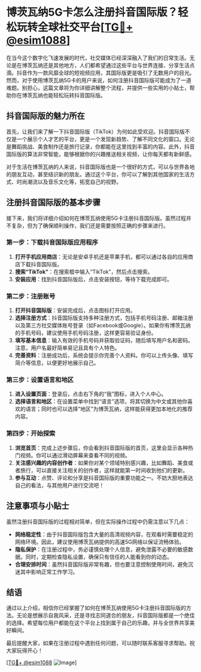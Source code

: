 # 博茨瓦纳5G卡怎么注册抖音国际版？轻松玩转全球社交平台[[TG💪+ @esim1088](https://t.me/s/esim1088)]

在当今这个数字化飞速发展的时代，社交媒体已经深深融入了我们的日常生活。无论是在博茨瓦纳还是其他地方，人们都希望通过这些平台与世界连接、分享生活点滴。抖音作为一款风靡全球的短视频应用，其国际版更是吸引了无数用户的目光。然而，对于使用博茨瓦纳5G卡的用户来说，如何注册抖音国际版可能成为了一道难题。别担心，这篇文章将为你详细讲解整个流程，并提供一些实用的小贴士，帮助你在博茨瓦纳也能轻松玩转抖音国际版。

## 抖音国际版的魅力所在

首先，让我们来了解一下抖音国际版（TikTok）为何如此受欢迎。抖音国际版不仅是一个展示个人才艺的平台，更是一个发现新趋势、了解不同文化的窗口。无论是舞蹈挑战、美食制作还是旅行记录，你都能在这里找到丰富的内容。此外，抖音国际版的算法非常智能，能够根据你的兴趣推送相关视频，让你每天都有新鲜感。

对于生活在博茨瓦纳的人来说，抖音国际版也是一个很好的方式，可以与世界各地的朋友互动，甚至结识新的朋友。通过这个平台，你可以了解到其他国家的生活方式、时尚潮流以及音乐文化等，拓宽自己的视野。

## 注册抖音国际版的基本步骤

接下来，我们将详细介绍如何在博茨瓦纳使用5G卡注册抖音国际版。虽然过程并不复杂，但为了确保顺利操作，我们还是需要按照正确的步骤来进行。

### 第一步：下载抖音国际版应用程序

1. **打开手机应用商店**：无论是安卓手机还是苹果手机，都可以通过各自的应用商店下载抖音国际版。
2. **搜索“TikTok”**：在搜索框中输入“TikTok”，然后点击搜索。
3. **安装应用**：找到抖音国际版后，点击安装按钮，等待下载完成即可。

### 第二步：注册账号

1. **打开抖音国际版**：安装完成后，点击图标打开应用。
2. **选择注册方式**：抖音国际版支持多种注册方式，包括手机号码注册、邮箱注册以及第三方社交媒体账号登录（如Facebook或Google）。如果你有博茨瓦纳的手机号码，建议使用手机号码注册，这样更容易验证身份。
3. **填写基本信息**：输入有效的手机号码并获取验证码，随后填写用户名和密码。注意，用户名最好简单易记且具有个人特色。
4. **完善资料**：注册成功后，系统会提示你完善个人资料。你可以上传头像、填写简介等信息，以便更好地展示自己。

### 第三步：设置语言和地区

1. **进入设置页面**：登录后，点击右下角的“我”图标，进入个人中心。
2. **选择语言和地区**：在设置菜单中找到“语言”选项，将其切换为中文或其他你喜欢的语言；同时也可以选择“地区”为博茨瓦纳，这样能获得更加本地化的推荐内容。

### 第四步：开始探索

1. **浏览首页**：完成上述步骤后，你会看到抖音国际版的首页，这里会显示各种热门视频。你可以通过滑动屏幕来查看不同的视频。
2. **关注感兴趣的内容创作者**：如果你对某个领域特别感兴趣，比如舞蹈、美食或者旅行，可以直接关注相关的创作者，这样就能第一时间收到他们的更新。
3. **参与互动**：点赞、评论和分享是抖音国际版的重要功能之一。不妨大胆地表达自己的看法，与其他用户进行交流吧！

## 注意事项与小贴士

虽然注册抖音国际版的过程相对简单，但在实际操作过程中仍需注意以下几点：

- **网络稳定性**：由于抖音国际版包含大量的高清视频内容，在观看时需要稳定的网络环境。因此，建议使用博茨瓦纳提供的高速5G网络以保证流畅体验。
- **隐私保护**：在注册过程中，务必谨慎处理个人信息，避免泄露不必要的敏感数据。同时，定期检查隐私设置，确保只有信任的人能看到你的动态。
- **合理安排时间**：虽然抖音国际版非常有趣，但也要注意控制使用时间，避免沉迷其中影响正常工作学习。

## 结语

通过以上介绍，相信你已经掌握了如何在博茨瓦纳使用5G卡注册抖音国际版的方法。无论是想展示自我风采，还是寻找志同道合的朋友，抖音国际版都是一个绝佳的选择。希望每位用户都能在这个平台上找到属于自己的乐趣，并与全世界共享美好瞬间。

最后提醒大家，如果在注册过程中遇到任何问题，可以随时联系客服寻求帮助。祝大家玩得开心！

[[TG💪+ @esim1088](https://t.me/s/esim1088) ![Image](https://i.postimg.cc/4NQfJmqS/Snipaste-2025-05-13-00-14-12.png)]